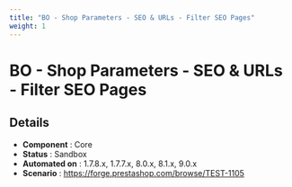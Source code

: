 ```yaml
---
title: "BO - Shop Parameters - SEO & URLs - Filter SEO Pages"
weight: 1
---
```


# BO - Shop Parameters - SEO & URLs - Filter SEO Pages
## Details
* **Component** : Core
* **Status** : Sandbox
* **Automated on** : 1.7.8.x, 1.7.7.x, 8.0.x, 8.1.x, 9.0.x
* **Scenario** : https://forge.prestashop.com/browse/TEST-1105

